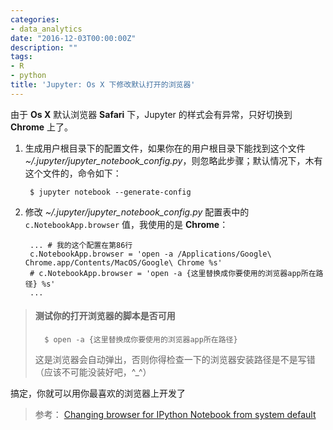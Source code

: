 ```yaml
---
categories:
- data_analytics
date: "2016-12-03T00:00:00Z"
description: ""
tags:
- R
- python
title: 'Jupyter: Os X 下修改默认打开的浏览器'
---
```


由于 **Os X** 默认浏览器 **Safari** 下，Jupyter 的样式会有异常，只好切换到 **Chrome** 上了。

1. 生成用户根目录下的配置文件，如果你在的用户根目录下能找到这个文件 *~/.jupyter/jupyter_notebook_config.py*，则忽略此步骤；默认情况下，木有这个文件的，命令如下：

		$ jupyter notebook --generate-config
	
2. 修改 *~/.jupyter/jupyter_notebook_config.py* 配置表中的 `c.NotebookApp.browser` 值，我使用的是 **Chrome**：

		... # 我的这个配置在第86行
		c.NotebookApp.browser = 'open -a /Applications/Google\ Chrome.app/Contents/MacOS/Google\ Chrome %s'
		# c.NotebookApp.browser = 'open -a {这里替换成你要使用的浏览器app所在路径} %s'
		...
		
> #### 测试你的打开浏览器的脚本是否可用
> 		$ open -a {这里替换成你要使用的浏览器app所在路径}
> 这是浏览器会自动弹出，否则你得检查一下的浏览器安装路径是不是写错（应该不可能没装好吧，^_^）
		
搞定，你就可以用你最喜欢的浏览器上开发了
		
> 参考： [Changing browser for IPython Notebook from system default](http://stackoverflow.com/questions/16704588/changing-browser-for-ipython-notebook-from-system-default)







